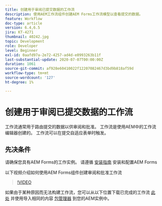 ```yaml
---
title: 创建用于审阅已提交数据的工作流
description: 使用AEM工作流组件创建AEM Forms工作流模型以查看提交的数据。
feature: Workflow
doc-type: article
version: 6.4,6.5
jira: KT-4271
thumbnail: 40242.jpg
topic: Development
role: Developer
level: Beginner
exl-id: 0aafd97a-2e72-4257-ad4d-e0993263b11f
last-substantial-update: 2020-07-07T00:00:00Z
duration: 1061
source-git-commit: af928e60410022f12207082467d3bd9b818af59d
workflow-type: tm+mt
source-wordcount: '127'
ht-degree: 1%

---
```


# 创建用于审阅已提交数据的工作流

工作流通常用于路由提交的数据以供审阅和批准。 工作流是使用AEM中的工作流编辑器创建的。 工作流可以在提交自适应表单时触发。

## 先决条件

请确保您具有AEM Forms的工作实例。 请遵循 [安装指南](https://experienceleague.adobe.com/docs/experience-manager-65/forms/install-aem-forms/osgi-installation/installing-configuring-aem-forms-osgi.html) 安装和配置AEM Forms

以下视频介绍如何使用AEM Forms组件创建审阅和批准工作流
>[!VIDEO](https://video.tv.adobe.com/v/40242?quality=12&learn=on)


如果由于某种原因而无法构建工作流，您可以从以下位置下载已完成的工作流 [此处](assets/review-submitted-data-workflow.zip) 并使用导入相同的内容 [包管理器](http://localhost:4502/crx/packmgr/index.jsp) 到您的AEM实例中。
